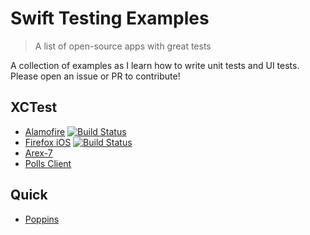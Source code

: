 # Swift Testing Examples
> A list of open-source apps with great tests

A collection of examples as I learn how to write unit tests and UI tests. Please open an issue or PR to contribute! 

## XCTest
- [Alamofire](https://github.com/Alamofire/Alamofire) [![Build Status](https://travis-ci.org/Alamofire/Alamofire.svg?branch=master)](https://travis-ci.org/Alamofire/Alamofire)
- [Firefox iOS](https://github.com/mozilla/firefox-ios) [![Build Status](https://travis-ci.org/mozilla/firefox-ios.svg?branch=master)](https://travis-ci.org/mozilla/firefox-ios)
- [Arex-7](https://github.com/a2/arex-7)
- [Polls Client](https://github.com/apiaryio/polls-app) 


## Quick
- [Poppins](https://github.com/thoughtbot/poppins)
